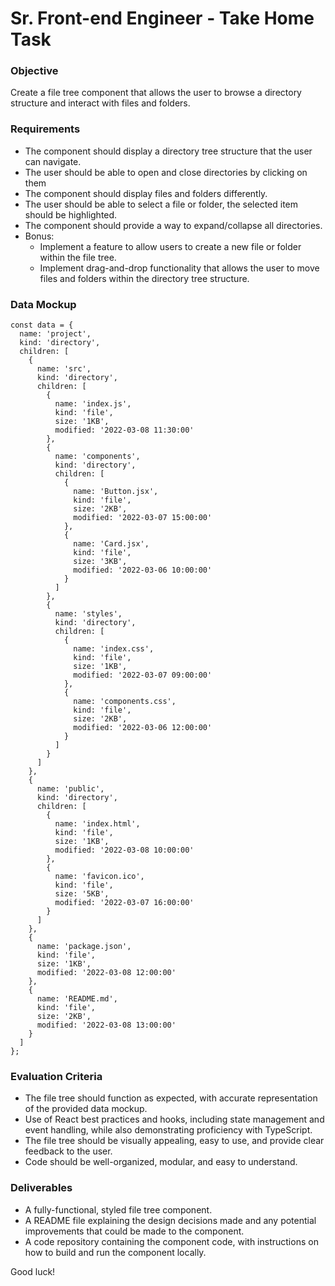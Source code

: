 # Sr. Front-end Engineer - Take Home Task

### Objective

Create a file tree component that allows the user to browse a directory structure and interact with files and folders.

### Requirements

- The component should display a directory tree structure that the user can navigate.
- The user should be able to open and close directories by clicking on them
- The component should display files and folders differently.
- The user should be able to select a file or folder, the selected item should be highlighted.
- The component should provide a way to expand/collapse all directories.
- Bonus:
    - Implement a feature to allow users to create a new file or folder within the file tree.
    - Implement drag-and-drop functionality that allows the user to move files and folders within the directory tree structure.

### Data Mockup

```
const data = {
  name: 'project',
  kind: 'directory',
  children: [
    {
      name: 'src',
      kind: 'directory',
      children: [
        {
          name: 'index.js',
          kind: 'file',
          size: '1KB',
          modified: '2022-03-08 11:30:00'
        },
        {
          name: 'components',
          kind: 'directory',
          children: [
            {
              name: 'Button.jsx',
              kind: 'file',
              size: '2KB',
              modified: '2022-03-07 15:00:00'
            },
            {
              name: 'Card.jsx',
              kind: 'file',
              size: '3KB',
              modified: '2022-03-06 10:00:00'
            }
          ]
        },
        {
          name: 'styles',
          kind: 'directory',
          children: [
            {
              name: 'index.css',
              kind: 'file',
              size: '1KB',
              modified: '2022-03-07 09:00:00'
            },
            {
              name: 'components.css',
              kind: 'file',
              size: '2KB',
              modified: '2022-03-06 12:00:00'
            }
          ]
        }
      ]
    },
    {
      name: 'public',
      kind: 'directory',
      children: [
        {
          name: 'index.html',
          kind: 'file',
          size: '1KB',
          modified: '2022-03-08 10:00:00'
        },
        {
          name: 'favicon.ico',
          kind: 'file',
          size: '5KB',
          modified: '2022-03-07 16:00:00'
        }
      ]
    },
    {
      name: 'package.json',
      kind: 'file',
      size: '1KB',
      modified: '2022-03-08 12:00:00'
    },
    {
      name: 'README.md',
      kind: 'file',
      size: '2KB',
      modified: '2022-03-08 13:00:00'
    }
  ]
};

```

### Evaluation Criteria

- The file tree should function as expected, with accurate representation of the provided data mockup.
- Use of React best practices and hooks, including state management and event handling, while also demonstrating proficiency with TypeScript.
- The file tree should be visually appealing, easy to use, and provide clear feedback to the user.
- Code should be well-organized, modular, and easy to understand.

### Deliverables

- A fully-functional, styled file tree component.
- A README file explaining the design decisions made and any potential improvements that could be made to the component.
- A code repository containing the component code, with instructions on how to build and run the component locally.

Good luck!

